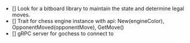- [] Look for a bitboard library to maintain the state and determine legal moves.
- [] Trait for chess engine instance with api: New(engineColor), OpponentMoved(opponentMove), GetMove()
- [] gRPC server for gochess to connect to
